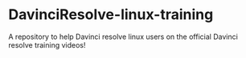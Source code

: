 # DavinciResolve-linux-training
A repository to help Davinci resolve linux users on the official Davinci resolve training videos!
